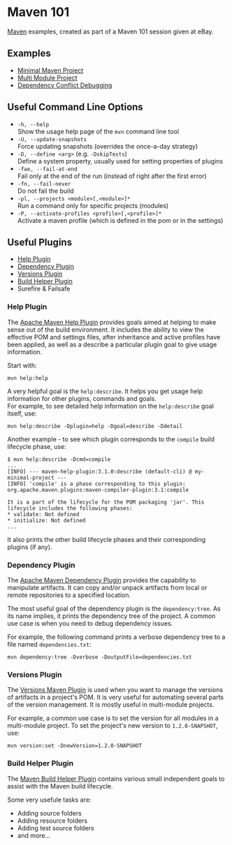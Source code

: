 # Maven 101

[Maven](https://maven.apache.org/) examples, created as part of a Maven 101 session given at eBay.

## Examples

* [Minimal Maven Project](minimal)
* [Multi Module Project](multi-module)
* [Dependency Conflict Debugging](dependency-conflict)

## Useful Command Line Options

* `-h, --help`  
  Show the usage help page of the `mvn` command line tool
* `-U, --update-snapshots`  
  Force updating snapshots (overrides the once-a-day strategy)
* `-D, --define <arg>`    (e.g. `-DskipTests`)  
  Define a system property, usually used for setting properties of plugins
* `-fae, --fail-at-end`  
  Fail only at the end of the run (instead of right after the first error)
* `-fn, --fail-never`  
  Do not fail the build
* `-pl, --projects <module>[,<module>]*`  
  Run a command only for specific projects (modules)
* `-P, --activate-profiles <profile>[,<profile>]*`  
  Activate a maven profile (which is defined in the pom or in the settings)

## Useful Plugins

* [Help Plugin](#help-plugin)
* [Dependency Plugin](#dependency-plugin)
* [Versions Plugin](#versions-plugin)
* [Build Helper Plugin](#build-helper-plugin)
* Surefire & Failsafe

### Help Plugin

The [Apache Maven Help Plugin](https://maven.apache.org/plugins/maven-help-plugin/) 
provides goals aimed at helping to make sense out of the build environment. 
It includes the ability to view the effective POM and settings files, 
after inheritance and active profiles have been applied, 
as well as a describe a particular plugin goal to give usage information.

Start with:

```
mvn help:help
```

A very helpful goal is the `help:describe`. 
It helps you get usage help information for other plugins, commands and goals.  
For example, to see detailed help information on the `help:describe` goal itself, use:

```
mvn help:describe -Dplugin=help -Dgoal=describe -Ddetail
```

Another example - to see which plugin corresponds to the `compile` build lifecycle phase, use:

```
$ mvn help:describe -Dcmd=compile
...
[INFO] --- maven-help-plugin:3.1.0:describe (default-cli) @ my-minimal-project ---
[INFO] 'compile' is a phase corresponding to this plugin:
org.apache.maven.plugins:maven-compiler-plugin:3.1:compile

It is a part of the lifecycle for the POM packaging 'jar'. This lifecycle includes the following phases:
* validate: Not defined
* initialize: Not defined
...
```

It also prints the other build lifecycle phases and their corresponding plugins (if any).

### Dependency Plugin

The [Apache Maven Dependency Plugin](https://maven.apache.org/plugins/maven-dependency-plugin/)
provides the capability to manipulate artifacts. 
It can copy and/or unpack artifacts from local or remote repositories to a specified location.

The most useful goal of the dependency plugin is the `dependency:tree`. 
As its name implies, it prints the dependency tree of the project.
A common use case is when you need to debug dependency issues.

For example, the following command prints a verbose dependency tree to a file named `dependencies.txt`:

```
mvn dependency:tree -Dverbose -DoutputFile=dependencies.txt
```

### Versions Plugin

The [Versions Maven Plugin](https://www.mojohaus.org/versions-maven-plugin/) 
is used when you want to manage the versions of artifacts in a project's POM.
It is very useful for automating several parts of the version management. 
It is mostly useful in multi-module projects.

For example, a common use case is to set the version for all modules in a multi-module project. 
To set the project's new version to `1.2.0-SNAPSHOT`, use:

```
mvn version:set -DnewVersion=1.2.0-SNAPSHOT
```

### Build Helper Plugin

The [Maven Build Helper Plugin](https://www.mojohaus.org/build-helper-maven-plugin/) 
contains various small independent goals to assist with the Maven build lifecycle.

Some very usefule tasks are:

* Adding source folders
* Adding resource folders
* Adding test source folders
* and more...
